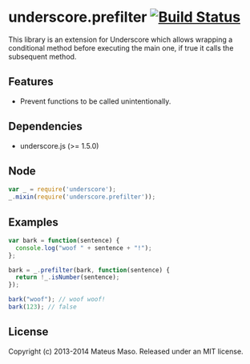 underscore.prefilter [![Build Status](https://travis-ci.org/mateusmaso/underscore.prefilter.svg?branch=master)](https://travis-ci.org/mateusmaso/underscore.prefilter)
====================

This library is an extension for Underscore which allows wrapping a conditional method before executing the main one, if true it calls the subsequent method.

## Features

* Prevent functions to be called unintentionally.

## Dependencies

* underscore.js (>= 1.5.0)

## Node

```javascript
var _ = require('underscore');
_.mixin(require('underscore.prefilter'));
```

## Examples

```javascript
var bark = function(sentence) {
  console.log("woof " + sentence + "!");
};

bark = _.prefilter(bark, function(sentence) {
  return !_.isNumber(sentence);
});

bark("woof"); // woof woof!
bark(123); // false
```

## License

Copyright (c) 2013-2014 Mateus Maso. Released under an MIT license.
